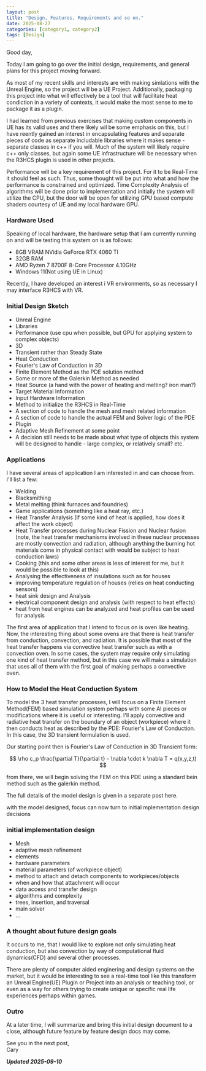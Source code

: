 ```yaml
---
layout: post
title: "Design, Features, Requirements and so on."
date: 2025-08-27
categories: [category1, category2]
tags: [Design]
---
```


Good day,

Today I am going to go over the initial design, requirements, and general plans for this project moving forward.

As most of my recent skills and interests are with making simlations with the Unreal Engine, so the project will be a UE Project. Additionally, packaging this project into what will effectively be a tool that will facilitate heat condiction in a variety of contexts, it would make the most sense to me to package it as a plugin.

I had learned from previous exercises that making custom components in UE has its valid uses and there likely wil be some emphasis on this, but I have reently gained an interest in encapsulating features and separate pieces of code as separate includable libraries where it makes sense - separate classes in c++ if you will. Much of the system will likely require c++ only classes, but again some UE infrastructure will be necessary when the R3HCS plugin is used in other projects.

Performance will be a key requirement of this project. For it to be Real-Time it should feel as such. Thus, some thought will be put into what and how the performance is constrained and optimized. Time Complexity Analysis of algorithms will be done prior to implementation and initially the system will utilize the CPU, but the door will be open for utilizing GPU based compute shaders courtesy of UE and my local hardware GPU.

### Hardware Used

Speaking of local hardware, the hardware setup that I am currently running on and will be testing this system on is as follows:
- 8GB VRAM NVidia GeForce RTX 4060 TI
- 32GB RAM
- AMD Ryzen 7 8700F 8-Core Processor 4.10GHz
- Windows 11(Not using UE in Linux)

Recently, I have developed an interest i VR environments, so as necessary I may interface R3HCS with VR.

### Initial Design Sketch
- Unreal Engine
- Libraries
- Performance (use cpu when possible, but GPU for applying system to complex objects)
- 3D
- Transient rather than Steady State
- Heat Conduction
- Fourier's Law of Conduction in 3D
- Finite Element Method as the PDE solution method
- Some or more of the Galerkin Method as needed
- Heat Source (a hand with the power of heating and melting? iron man?)
- Target Material Information
- Input Hardware Information
- Method to initialize the R3HCS in Real-Time
- A section of code to handle the mesh and mesh related information
- A section of code to handle the actual FEM and Solver logic of the PDE
- Plugin
- Adaptive Mesh Refinement at some point
- A decision still needs to be made about what type of objects this system will be designed to handle - large complex, or relatively small? etc.

### Applications

I have several areas of application I am interested in and can choose from. I'll list a few:
- Welding
- Blacksmithing
- Metal melting (think furnaces and foundries)
- Game applications (something like a heat ray, etc.)
- Heat Transfer Analysis (If some kind of heat is applied, how does it affect the work object)
- Heat Transfer processes during Nuclear Fission and Nuclear fusion (note, the heat transfer mechanisms involved in these nuclear processes are mostly convection and radiation, although anything the burning hot materials come in physical contact with would be subject to heat conduction laws)
- Cooking (this and some other areas is less of interest for me, but it would be possible to look at this)
- Analysing the effectiveness of insulations such as for houses
- improving temperature regulation of houses (relies on heat conducting sensors)
- heat sink design and Analysis
- electrical component design and analysis (with respect to heat effects)
- heat from heat engines can be analyzed and heat profiles can be used for analysis

The first area of application that I intend to focus on is oven like heating. Now, the interesting thing about some ovens are that there is heat transfer from conduction, convection, and radiation. It is possible that most of the heat transfer happens via convective heat transfer such as with a convection oven. In some cases, the system may require only simulating one kind of 
heat transfer method, but in this case we will make a simulation that uses all of them with the first goal of making perhaps a convective oven.

### How to Model the Heat Conduction System

 To model the 3 heat  transfer processes, I will focus on a Finite Element Method(FEM) based simulation system perhaps with some AI pieces or modifications where it is useful or interesting. I'll apply convective and radiative heat transfer on the boundary of an object (workpiece) where  it then conducts heat as described by the PDE: Fourier's Law of Conduction. In this case, the 3D transient formulation is used.

Our starting point then is Fourier's Law of Conduction in 3D Transient form:

$$
\rho c_p \frac{\partial T}{\partial t} - \nabla \cdot k \nabla T = q(x,y,z,t)
$$

from there, we will begin solving the FEM on this PDE using a standard bein method such as the galerkin method.

The full details of the model design is given in a separate post here.

with the model designed, focus can now turn to  initial mplementation design decisions

### initial implementation design

- Mesh
- adaptive mesh refinement
- elements
- hardware parameters
- material parameters (of workpiece object)
- method to attach and detach components to workpieces/objects
- when and how that attachment will occur
- data access and transfer design
- algorithms and complexity
- trees, insertion, and traversal
- main solver
- ...

### A thought about future design goals

It occurs to me, that I would like to explore not only simulating heat conduction, but also convection by way of computational fluid dynamics(CFD) and several other processes.

There are plenty of computer aided enginering and design systems on the market, but it would be interesting to see a real-time tool like this transform an Unreal Engine(UE) Plugin or Project into an analysis or teaching tool, or even as a way for others trying to create unique or specific real life experiences perhaps within games.

### Outro

At a later time, I will summarize and bring this initial design document to a close, although future feature by feature design docs may come.

See you in the next post,
<br>Cary

***Updated 2025-09-10***